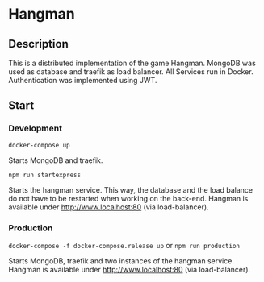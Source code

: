 # Hangman

## Description

This is a distributed implementation of the game Hangman. MongoDB was used as database and traefik as load balancer. All Services run in Docker. Authentication was implemented using JWT.  

## Start 

### Development 

`docker-compose up` 

Starts MongoDB and traefik. 

`npm run startexpress` 

Starts the hangman service. This way, the database and the load balance do not have to be restarted when working on the back-end.
Hangman is available under http://www.localhost:80 (via load-balancer).

### Production

`docker-compose -f docker-compose.release up` or `npm run production`

Starts MongoDB, traefik and two instances of the hangman service.
Hangman is available under http://www.localhost:80 (via load-balancer).
